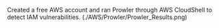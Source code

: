 Created a free AWS account and ran Prowler through AWS CloudShell to detect IAM vulnerabilities.
(./AWS/Prowler/Prowler_Results.png)
